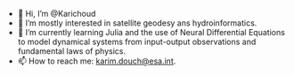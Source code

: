 - 👋 Hi, I’m @Karichoud
- 👀 I’m mostly interested in satellite geodesy ans hydroinformatics.
- 🌱 I’m currently learning Julia and the use of Neural Differential Equations to model dynamical systems from input-output observations and fundamental laws of physics. 
- 📫 How to reach me: karim.douch@esa.int.

<!---
Karichoud/Karichoud is a ✨ special ✨ repository because its `README.md` (this file) appears on your GitHub profile.
You can click the Preview link to take a look at your changes.
--->
